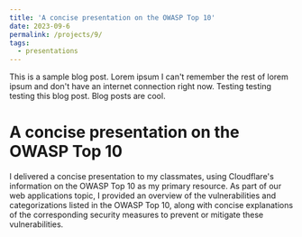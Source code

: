 ```yaml
---
title: 'A concise presentation on the OWASP Top 10'
date: 2023-09-6
permalink: /projects/9/
tags:
  - presentations
---
```


This is a sample blog post. Lorem ipsum I can't remember the rest of lorem ipsum and don't have an internet connection right now. Testing testing testing this blog post. Blog posts are cool.

A concise presentation on the OWASP Top 10
======
I delivered a concise presentation to my classmates, using Cloudflare's information on the OWASP Top 10 as my primary resource. As part of our web applications topic, I provided an overview of the vulnerabilities and categorizations listed in the OWASP Top 10, along with concise explanations of the corresponding security measures to prevent or mitigate these vulnerabilities.
